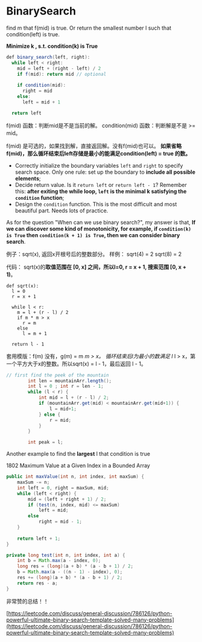 # BinarySearch

find m that f\(mid\) is true. Or return the smallest number l such that condition\(left\) is true.

 **Minimize k , s.t. condition\(k\) is True**

```java
def binary_search(left, right):
  while left < right:
    mid = left + (right - left) / 2
    if f(mid): return mid // optional
    
    if condition(mid):
      right = mid     
    else:
      left = mid + 1 

  return left
```

f\(mid\) 函数：判断mid是不是当前的解。 condition\(mid\) 函数：判断解是不是 &gt;= mid。

f\(mid\) 是可选的，如果找到解，直接返回解。没有f\(mid\)也可以。 **如果省略f\(mid\)，那么循环结束后left存储是最小的能满足condition\(left\) = true 的数。**



* Correctly initialize the boundary variables `left` and `right` to specify search space. Only one rule: set up the boundary to **include all possible elements**;
* Decide return value. Is it `return left` or `return left - 1`? Remember this: **after exiting the while loop, `left` is the minimal k​ satisfying the `condition` function**;
* Design the `condition` function. This is the most difficult and most beautiful part. Needs lots of practice.

 As for the question "When can we use binary search?", my answer is that, **If we can discover some kind of monotonicity, for example, if `condition(k) is True` then `condition(k + 1) is True`, then we can consider binary search**.



例子：sqrt\(x\), 返回x开根号后的整数部分。 样例： sqrt\(4\) = 2 sqrt\(8\) = 2

代码： sqrt\(x\)的**取值范围在 \[0, x\] 之间，所以l=0, r = x + 1, 搜索范围 \[0, x + 1\)**。

```text
def sqrt(x):
  l = 0
  r = x + 1

  while l < r:
    m = l + (r - l) / 2
    if m * m > x
      r = m
    else
      l = m + 1

  return l - 1
```

套用模版：f\(m\) 没有，g\(m\) = m _m &gt; x。 循环结束后l为最小的数满足 l_ l &gt; x，第一个平方大于x的整数。所以sqrt\(x\) = l - 1，最后返回 l - 1。

```java
// first find the peek of the mountain
        int len = mountainArr.length();
        int l = 0 ; int r = len - 1;
        while (l < r) {
            int mid = l + (r - l) / 2;
            if (mountainArr.get(mid) < mountainArr.get(mid+1)) {
                l = mid+1;
            } else {
                r = mid;
            }
        }

        int peak = l;
```



Another example to find the **largest** l that condition is true

1802 Maximum Value at a Given Index in a Bounded Array

```java
public int maxValue(int n, int index, int maxSum) {
    maxSum -= n;
    int left = 0, right = maxSum, mid;
    while (left < right) {
        mid = (left + right + 1) / 2;
        if (test(n, index, mid) <= maxSum)
            left = mid;
        else
            right = mid - 1;
    }
    
    return left + 1;
}

private long test(int n, int index, int a) {
    int b = Math.max(a - index, 0);
    long res = (long)(a + b) * (a - b + 1) / 2;
    b = Math.max(a - ((n - 1) - index), 0);
    res += (long)(a + b) * (a - b + 1) / 2;
    return res - a;
}
```

非常赞的总结！！

[https://leetcode.com/discuss/general-discussion/786126/python-powerful-ultimate-binary-search-template-solved-many-problems](https://leetcode.com/discuss/general-discussion/786126/python-powerful-ultimate-binary-search-template-solved-many-problems)

